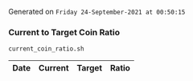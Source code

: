 Generated on `Friday 24-September-2021 at 00:50:15`

### Current to Target Coin Ratio
`current_coin_ratio.sh`

Date|Current|Target|Ratio
---|---|---|---
